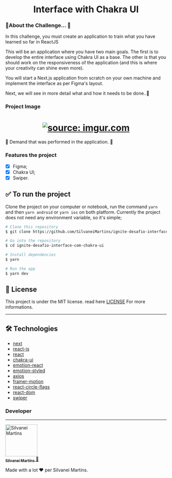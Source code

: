 <h1 align="center">
  Interface with Chakra UI
</h1>

### 🚧About the Challenge... 🚧

In this challenge, you must create an application to train what you have learned so far in ReactJS

This will be an application where you have two main goals. The first is to develop the entire interface using Chakra UI as a base. The other is that you should work on the responsiveness of the application (and this is where your creativity can shine even more).

You will start a Next.js application from scratch on your own machine and implement the interface as per Figma's layout.

Next, we will see in more detail what and how it needs to be done..🚀

### Project Image

<h1 align="center">
    <a href="https://imgur.com/DypJuHG"><img src="https://i.imgur.com/DypJuHG.png" title="source: imgur.com" /></a>
</h1>

🚀 Demand that was performed in the application. 📄

### Features the project

- [x] Figma;
- [x] Chakra UI;
- [x] Swiper.

## ✅ To run the project

Clone the project on your computer or notebook, run the command `yarn` and then
`yarn android` or `yarn ios` on both platform. Currently the project does not need any environment variable,
so it's simple;

```bash
# Clone this repository
$ git clone https://github.com/SilvaneiMartins/ignite-desafio-interface-com-chakra-ui

# Go into the repository
$ cd ignite-desafio-interface-com-chakra-ui

# Install dependencies
$ yarn

# Run the app
$ yarn dev
```

## :memo: License

This project is under the MIT license. read here [LICENSE](https://github.com/SilvaneiMartins/ignite-desafio-interface-com-chakra-ui/blob/master/LICENSE) For more informations.

---

## 🛠 Technologies

- [next](https://nextjs.org/)
- [react-js](https://reactjs.org/)
- [react](https://pt-br.reactjs.org)
- [chakra-ui](https://chakra-ui.com/)
- [emotion-react](https://emotion.sh/docs/styled)
- [emotion-styled](https://emotion.sh/docs/styled)
- [axios](https://github.com/axios/axios)
- [framer-motion](https://github.com/framer/motion)
- [react-circle-flags](https://github.com/tnovau/react-circle-flags)
- [react-dom](https://github.com/facebook/react/tree/main/packages/react-dom)
- [swiper](https://github.com/nolimits4web/swiper)

### Developer

---

<a href="https://github.com/SilvaneiMartins">
 <img style="border-radius: "50px";" src="https://github.com/SilvaneiMartins.png" width="100px;" alt="Silvanei Martins"/>
 <br />
 <sub>
    <b>Silvanei Martins</b>
</sub>
</a>
     <a href="https://github.com/SilvaneiMartins" title="Silvanei martins" >
    🚀
 </a>

Made with a lot ❤️ per Silvanei Martins.
